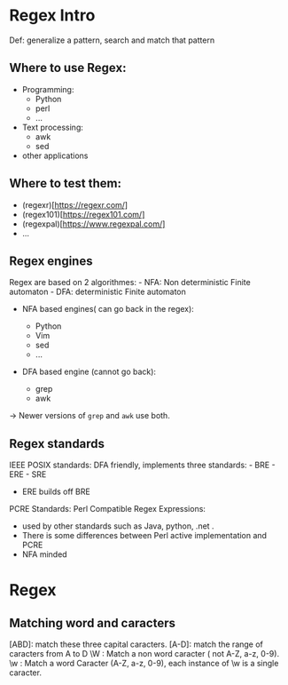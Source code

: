 
# Regex Intro

Def: generalize a pattern, search and match that pattern

## Where to use Regex:

* Programming: 
    - Python
    - perl
    - ...
* Text processing:
    - awk
    - sed
* other applications

## Where to test them:

* (regexr)[https://regexr.com/]
* (regex101)[https://regex101.com/]
* (regexpal)[https://www.regexpal.com/]
* ...


## Regex engines

Regex are based on 2 algorithmes:
    - NFA: Non deterministic Finite automaton
    - DFA: deterministic Finite automaton

* NFA based engines( can go back in the regex):
    - Python
    - Vim
    - sed
    - ...

* DFA based engine (cannot go back):
    - grep
    - awk

-> Newer versions of `grep` and `awk` use both.

## Regex standards

IEEE POSIX standards: DFA friendly, implements three standards:
    - BRE
    - ERE
    - SRE
  * ERE builds off BRE

PCRE Standards: Perl Compatible Regex Expressions:
  * used by other standards such as Java, python, .net .
  * There is some differences between Perl active implementation and PCRE
  * NFA minded


# Regex

## Matching word and caracters

[ABD]: match these three capital caracters.
[A-D]: match the range of caracters from A to D
\W   : Match a non word caracter ( not A-Z, a-z, 0-9).
\w   : Match a word Caracter (A-Z, a-z, 0-9), each instance of \w is a single caracter.